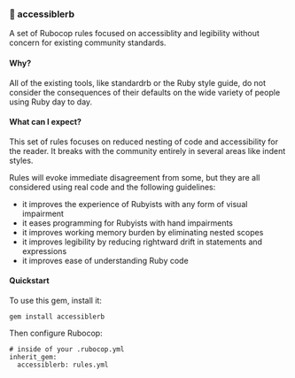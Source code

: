 ### 🎁 accessiblerb

A set of Rubocop rules focused on accessiblity and legibility without concern
for existing community standards.

#### Why?

All of the existing tools, like standardrb or the Ruby style guide, do not
consider the consequences of their defaults on the wide variety of people
using Ruby day to day.

#### What can I expect?

This set of rules focuses on reduced nesting of code and accessibility for
the reader. It breaks with the community entirely in several areas like indent
styles.

Rules will evoke immediate disagreement from some, but they are all considered
using real code and the following guidelines:

- it improves the experience of Rubyists with any form of visual impairment
- it eases programming for Rubyists with hand impairments
- it improves working memory burden by eliminating nested scopes
- it improves legibility by reducing rightward drift in statements and expressions
- it improves ease of understanding Ruby code

#### Quickstart

To use this gem, install it:

	gem install accessiblerb

Then configure Rubocop:

	# inside of your .rubocop.yml
	inherit_gem:
	  accessiblerb: rules.yml
